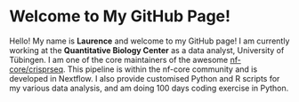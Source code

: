 # Welcome to My GitHub Page!

Hello! My name is **Laurence** and welcome to my GitHub page! I am currently working at the **Quantitative Biology Center** as a data analyst, University of Tübingen. I am one of the core maintainers of the awesome [nf-core/crisprseq](https://nf-co.re/crisprseq/2.2.1/). This pipeline is within the nf-core community and is developed in Nextflow.
I also provide customised Python and R scripts for my various data analysis, and am doing 100 days coding exercise in Python.



<!--
**LaurenceKuhl/LaurenceKuhl** is a ✨ _special_ ✨ repository because its `README.md` (this file) appears on your GitHub profile.

Here are some ideas to get you started:

- 🔭 I’m currently working on ...
- 🌱 I’m currently learning ...
- 👯 I’m looking to collaborate on ...
- 🤔 I’m looking for help with ...
- 💬 Ask me about ...
- 📫 How to reach me: ...

- ⚡ Fun fact: ...
-->
